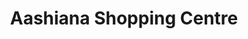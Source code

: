 ---
title: "Aashiana Shopping Centre"
url: /lahore/aashiana-shopping-centre/
shop: Einkaufszentrum
---